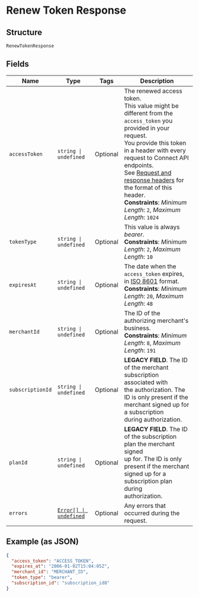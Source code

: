 
# Renew Token Response

## Structure

`RenewTokenResponse`

## Fields

| Name | Type | Tags | Description |
|  --- | --- | --- | --- |
| `accessToken` | `string \| undefined` | Optional | The renewed access token.<br/>This value might be different from the `access_token` you provided in your request.<br/>You provide this token in a header with every request to Connect API endpoints.<br/>See [Request and response headers](https://developer.squareup.com/docs/api/connect/v2/#requestandresponseheaders) for the format of this header.<br/>**Constraints**: *Minimum Length*: `2`, *Maximum Length*: `1024` |
| `tokenType` | `string \| undefined` | Optional | This value is always _bearer_.<br/>**Constraints**: *Minimum Length*: `2`, *Maximum Length*: `10` |
| `expiresAt` | `string \| undefined` | Optional | The date when the `access_token` expires, in [ISO 8601](http://www.iso.org/iso/home/standards/iso8601.htm) format.<br/>**Constraints**: *Minimum Length*: `20`, *Maximum Length*: `48` |
| `merchantId` | `string \| undefined` | Optional | The ID of the authorizing merchant's business.<br/>**Constraints**: *Minimum Length*: `8`, *Maximum Length*: `191` |
| `subscriptionId` | `string \| undefined` | Optional | __LEGACY FIELD__. The ID of the merchant subscription associated with<br/>the authorization. The ID is only present if the merchant signed up for a subscription<br/>during authorization. |
| `planId` | `string \| undefined` | Optional | __LEGACY FIELD__. The ID of the subscription plan the merchant signed<br/>up for. The ID is only present if the merchant signed up for a subscription plan during<br/>authorization. |
| `errors` | [`Error[] \| undefined`](../models/error.md) | Optional | Any errors that occurred during the request. |

## Example (as JSON)

```json
{
  "access_token": "ACCESS_TOKEN",
  "expires_at": "2006-01-02T15:04:05Z",
  "merchant_id": "MERCHANT_ID",
  "token_type": "bearer",
  "subscription_id": "subscription_id8"
}
```

